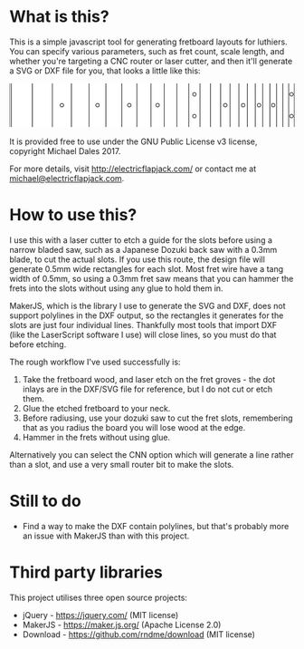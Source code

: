 What is this?
=============

This is a simple javascript tool for generating fretboard layouts for luthiers. You can specify various parameters, such as fret count, scale length, and whether you're targeting a CNC router or laser cutter, and then it'll generate a SVG or DXF file for you, that looks a little like this:

![Freboard](fretboard.svg)

It is provided free to use under the GNU Public License v3 license, copyright Michael Dales 2017.

For more details, visit http://electricflapjack.com/ or contact me at michael@electricflapjack.com.

How to use this?
================

I use this with a laser cutter to etch a guide for the slots before using a narrow bladed saw, such as a Japanese Dozuki back saw with a 0.3mm blade, to cut the actual slots. If you use this route, the design file will generate 0.5mm wide rectangles for each slot. Most fret wire have a tang width of 0.5mm, so using a 0.3mm fret saw means that you can hammer the frets into the slots without using any glue to hold them in.

MakerJS, which is the library I use to generate the SVG and DXF, does not support polylines in the DXF output, so the rectangles it generates for the slots are just four individual lines. Thankfully most tools that import DXF (like the LaserScript software I use) will close lines, so you must do that before etching.

The rough workflow I've used successfully is:

1. Take the fretboard wood, and laser etch on the fret groves - the dot inlays are in the DXF/SVG file for reference, but I do not cut or etch them.
1. Glue the etched fretboard to your neck.
1. Before radiusing, use your dozuki saw to cut the fret slots, remembering that as you radius the board you will lose wood at the edge.
1. Hammer in the frets without using glue.

Alternatively you can select the CNN option which will generate a line rather than a slot, and use a very small router bit to make the slots.


Still to do
============

* Find a way to make the DXF contain polylines, but that's probably more an issue with MakerJS than with this project.


Third party libraries
=====================

This project utilises three open source projects:

* jQuery - https://jquery.com/ (MIT license)
* MakerJS - https://maker.js.org/ (Apache License 2.0)
* Download - https://github.com/rndme/download (MIT license)
